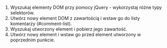 1. Wyszukaj elementy DOM przy pomocy jQuery - wykorzystaj różne typy selektorów.
2. Utwórz nowy element DOM z zawartością i wstaw go do listy komentarzy (#comment-list).
3. Wyszukaj utworzony element i pobierz jego zawartość.
4. Utwórz nowy element i wstaw go przed element utworzony w poprzednim punkcie.